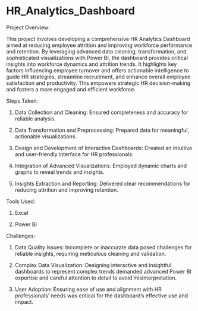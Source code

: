 # HR_Analytics_Dashboard

Project Overview:

This project involves developing a comprehensive HR Analytics Dashboard aimed at reducing employee attrition and improving workforce performance and retention. By leveraging advanced data cleaning, transformation, and sophisticated visualizations with Power BI, the dashboard provides critical insights into workforce dynamics and attrition trends. It highlights key factors influencing employee turnover and offers actionable intelligence to guide HR strategies, streamline recruitment, and enhance overall employee satisfaction and productivity. This empowers strategic HR decision-making and fosters a more engaged and efficient workforce.

Steps Taken:
1. Data Collection and Cleaning: Ensured completeness and accuracy for reliable analysis.

2. Data Transformation and Preprocessing: Prepared data for meaningful, actionable visualizations.

3. Design and Development of Interactive Dashboards: Created an intuitive and user-friendly interface for HR professionals.

4. Integration of Advanced Visualizations: Employed dynamic charts and graphs to reveal trends and insights.

5. Insights Extraction and Reporting: Delivered clear recommendations for reducing attrition and improving retention.


Tools Used:
1. Excel

2. Power BI


Challenges:
1. Data Quality Issues: Incomplete or inaccurate data posed challenges for reliable insights, requiring meticulous cleaning and validation.

2. Complex Data Visualization: Designing interactive and insightful dashboards to represent complex trends demanded advanced Power BI expertise and careful attention to detail to avoid misinterpretation.

3. User Adoption: Ensuring ease of use and alignment with HR professionals’ needs was critical for the dashboard’s effective use and impact.
